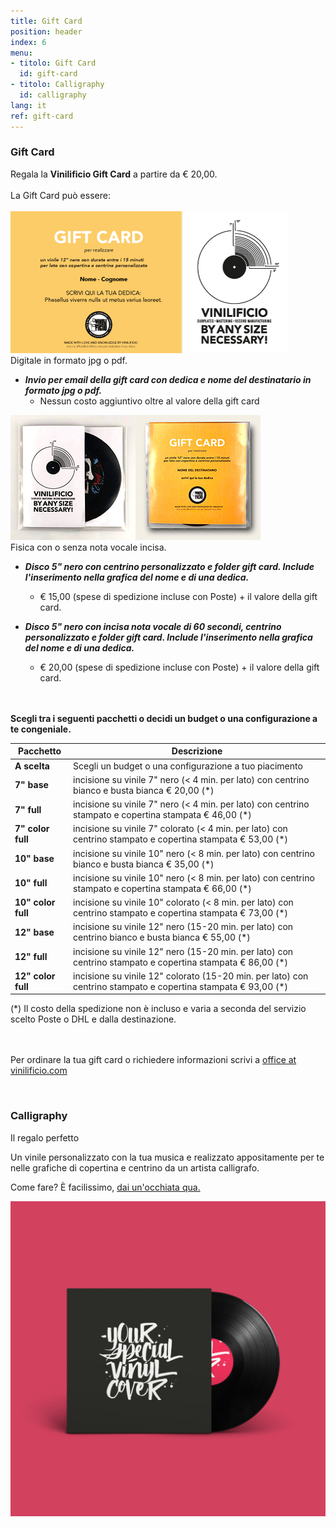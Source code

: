 ```yaml
---
title: Gift Card
position: header
index: 6
menu:
- titolo: Gift Card
  id: gift-card 
- titolo: Calligraphy
  id: calligraphy
lang: it
ref: gift-card
---
```


### Gift Card
Regala la <b>Vinilificio Gift Card</b> a partire da € 20,00.
<br><br>
La Gift Card può essere:
<br><br>
![giftcard](/img/GIFT-CARD_yellow_WEB.jpg) <br>
Digitale in formato jpg o pdf.

* ***Invio per email della gift card con dedica e nome del destinatario in formato jpg o pdf.***
  + Nessun costo aggiuntivo oltre al valore della gift card<br>

![giftcardvinile](/img/gift-card-mockup-front_web.jpg)![giftcardvinile](/img/gift-card-mockup-back_web.jpg) <br>
Fisica con o senza nota vocale incisa.

* ***Disco 5" nero con centrino personalizzato e folder gift card. Include l'inserimento nella grafica del nome e di una dedica.***
  + € 15,00 (spese di spedizione incluse con Poste) + il valore della gift card.

* ***Disco 5" nero con incisa nota vocale di 60 secondi, centrino personalizzato e folder gift card. Include l'inserimento nella grafica del nome e di una dedica.***
  + € 20,00 (spese di spedizione incluse con Poste) + il valore della gift card.


<br><br>
**Scegli tra i seguenti pacchetti o decidi un budget o una configurazione a te congeniale.**
<br>

| **Pacchetto** |**Descrizione** |
| --- | --- |
| **A scelta** | Scegli un budget o una configurazione a tuo piacimento |
| **7" base** | incisione su vinile 7" nero (< 4 min. per lato) con centrino bianco e busta bianca € 20,00 (*) |
| **7" full** | incisione su vinile 7" nero (< 4 min. per lato) con centrino stampato e copertina stampata € 46,00 (*)|
| **7" color full** | incisione su vinile 7" colorato (< 4 min. per lato) con centrino stampato e copertina stampata € 53,00 (*)    |
| **10" base** | incisione su vinile 10" nero (< 8 min. per lato) con centrino bianco e busta bianca € 35,00 (*) |
| **10" full** | incisione su vinile 10" nero (< 8 min. per lato) con centrino stampato e copertina stampata € 66,00 (*)|
| **10" color full** | incisione su vinile 10" colorato (< 8 min. per lato) con centrino stampato e copertina stampata € 73,00 (*)|
| **12" base** | incisione su vinile 12" nero (15-20 min. per lato) con centrino bianco e busta bianca € 55,00 (*) |
| **12" full** | incisione su vinile 12" nero (15-20 min. per lato) con centrino stampato e copertina stampata € 86,00 (*) |
| **12" color full** | incisione su vinile 12" colorato (15-20 min. per lato) con centrino stampato e copertina stampata € 93,00 (*) |

(*) Il costo della spedizione non è incluso e varia a seconda del servizio scelto Poste o DHL e dalla destinazione. 



<br><br>
Per ordinare la tua gift card o richiedere informazioni scrivi a
<a href="mailto:office@vinilificio.com">office at vinilificio.com</a>

<br>

### Calligraphy
Il regalo perfetto

Un vinile personalizzato con la tua musica e realizzato appositamente per te nelle grafiche di copertina e centrino da un artista calligrafo.

Come fare? È facilissimo, <a href="/calligraphy/">dai un'occhiata qua.</a>


![calligraphy](/img/CAROSELLO_1.jpg)


